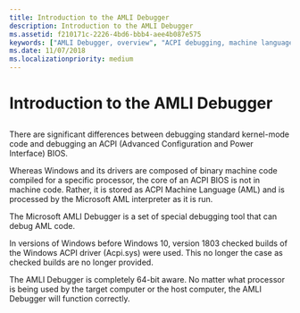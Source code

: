 ```yaml
---
title: Introduction to the AMLI Debugger
description: Introduction to the AMLI Debugger
ms.assetid: f210171c-2226-4bd6-bbb4-aee4b087e575
keywords: ["AMLI Debugger, overview", "ACPI debugging, machine language", "AML interpreter"]
ms.date: 11/07/2018
ms.localizationpriority: medium
---
```


# Introduction to the AMLI Debugger


## <span id="ddk_introduction_to_the_amli_debugger_dbg"></span><span id="DDK_INTRODUCTION_TO_THE_AMLI_DEBUGGER_DBG"></span>


There are significant differences between debugging standard kernel-mode code and debugging an ACPI (Advanced Configuration and Power Interface) BIOS.

Whereas Windows and its drivers are composed of binary machine code compiled for a specific processor, the core of an ACPI BIOS is not in machine code. Rather, it is stored as ACPI Machine Language (AML) and is processed by the Microsoft AML interpreter as it is run.

The Microsoft AMLI Debugger is a set of special debugging tool that can debug AML code. 

In versions of Windows before Windows 10, version 1803 checked builds of the Windows ACPI driver (Acpi.sys) were used. This no longer the case as checked builds are no longer provided.

The AMLI Debugger is completely 64-bit aware. No matter what processor is being used by the target computer or the host computer, the AMLI Debugger will function correctly.

 

 





